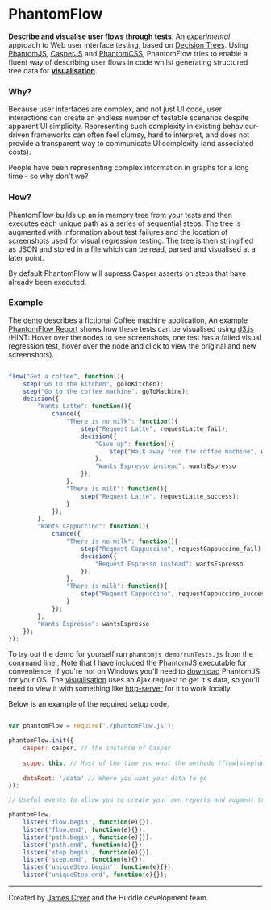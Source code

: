 PhantomFlow
===========

**Describe and visualise user flows through tests**. An *experimental* approach to Web user interface testing, based on [Decision Trees](http://en.wikipedia.org/wiki/Decision_tree). Using [PhantomJS](http://github.com/ariya/phantomjs/), [CasperJS](http://github.com/n1k0/casperjs) and [PhantomCSS](http://github.com/Huddle/PhantomCSS), PhantomFlow tries to enable a fluent way of describing user flows in code whilst generating structured tree data for **[visualisation](http://huddle.github.com/PhantomFlow/demo/phantomFlowReport)**.

### Why?

Because user interfaces are complex, and not just UI code, user interactions can create an endless number of testable scenarios despite apparent UI simplicity. Representing such complexity in existing behaviour-driven frameworks can often feel clumsy, hard to interpret, and does not provide a transparent way to communicate UI complexity (and associated costs).

People have been representing complex information in graphs for a long time - so why don't we?

### How?

PhantomFlow builds up an in memory tree from your tests and then executes each unique path as a series of sequential steps. The tree is augmented with information about test failures and the location of screenshots used for visual regression testing.  The tree is then stringified as JSON and stored in a file which can be read, parsed and visualised at a later point.

By default PhantomFlow will supress Casper asserts on steps that have already been executed.

### Example

The [demo](http://github.com/Huddle/PhantomFlow/tree/master/demo) describes a fictional Coffee machine application, An example [PhantomFlow Report](http://huddle.github.com/PhantomFlow/demo/phantomFlowReport) shows how these tests can be visualised using [d3.js](http://d3js.org/) (HINT: Hover over the nodes to see screenshots, one test has a failed visual regression test, hover over the node and click to view the original and new screenshots).

```javascript

flow("Get a coffee", function(){
	step("Go to the kitchen", goToKitchen);
	step("Go to the coffee machine", goToMachine);
	decision({
		"Wants Latte": function(){
			chance({
				"There is no milk": function(){
					step("Request Latte", requestLatte_fail);
					decision({
						"Give up": function(){
							step("Walk away from the coffee machine", walkAway);
						},
						"Wants Espresso instead": wantsEspresso
					});
				},
				"There is milk": function(){
					step("Request Latte", requestLatte_success);
				}
			});
		},
		"Wants Cappuccino": function(){
			chance({
				"There is no milk": function(){
					step("Request Cappuccino", requestCappuccino_fail);
					decision({
						"Request Espresso instead": wantsEspresso
					});
				},
				"There is milk": function(){
					step("Request Cappuccino", requestCappuccino_success);
				}
			});
		},
		"Wants Espresso": wantsEspresso
	});
});

```

To try out the demo for yourself run `phantomjs demo/runTests.js` from the command line., Note that I have included the PhantomJS executable for convenience, if you're not on Windows you'll need to [download](http://phantomjs.org/download.html) PhantomJS for your OS.  The [visualisation](http://huddle.github.com/PhantomFlow/demo/phantomFlowReport) uses an Ajax request to get it's data, so you'll need to view it with something like [http-server](https://github.com/nodeapps/http-server) for it to work locally.

Below is an example of the required setup code.

```javascript

var phantomFlow = require('./phantomFlow.js');

phantomFlow.init({
	casper: casper, // the instance of Casper
	
	scope: this, // Most of the time you want the methods (flow|step|decision|chance) available on the global scope, but you can tack them on to any object
	
	dataRoot: '/data' // Where you want your data to go
});

// Useful events to allow you to create your own reports and augment tree data for visualisation

phantomFlow.
	listen('flow.begin', function(e){}).
	listen('flow.end', function(e){}).
	listen('path.begin', function(e){}).
	listen('path.end', function(e){}).
	listen('step.begin', function(e){}).
	listen('step.end', function(e){}).
	listen('uniqueStep.begin', function(e){}).
	listen('uniqueStep.end', function(e){});

```

--------------------------------------

Created by [James Cryer](http://github.com/jamescryer) and the Huddle development team.